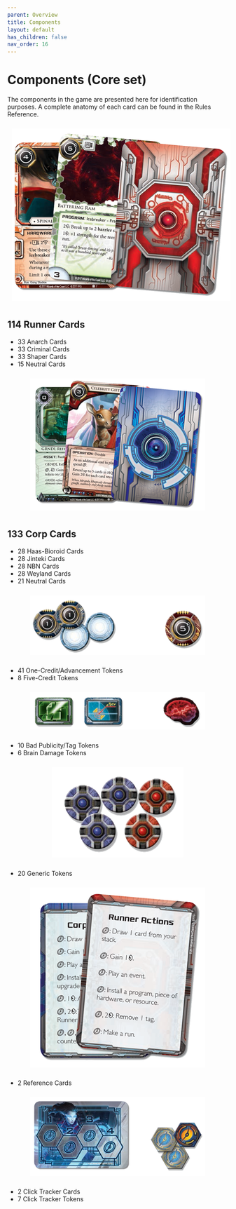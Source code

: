 ```yaml
---
parent: Overview
title: Components
layout: default
has_children: false
nav_order: 16
---
```

# Components (Core set)

The components in the game are presented here for identification purposes. A complete anatomy of each card can be found in the Rules Reference.

<div style="text-align: center; margin-top: 0; padding-top: 0;">
    <img src="/assets/images/overview/components/cards-runner.png" alt="Image 1" style="margin: 10px;" />
</div>

## 114 Runner Cards
- 33 Anarch Cards
- 33 Criminal Cards
- 33 Shaper Cards
- 15 Neutral Cards

<div style="text-align: center; margin-top: 0; padding-top: 0;">
    <img src="/assets/images/overview/components/cards-corp.png" alt="Image 1" style="margin: 10px;" />
</div>

## 133 Corp Cards
- 28 Haas-Bioroid Cards
- 28 Jinteki Cards
- 28 NBN Cards
- 28 Weyland Cards
- 21 Neutral Cards

<div style="text-align: center; margin-top: 0; padding-top: 0;">
    <img src="/assets/images/overview/components/credits.png" alt="Image 1" style="margin: 10px;" />
</div>

- 41 One-Credit/Advancement Tokens
- 8 Five-Credit Tokens

<div style="text-align: center; margin-top: 0; padding-top: 0;">
    <img src="/assets/images/overview/components/bad_pub-brain.png" alt="Image 1" style="margin: 10px;" />
</div>

- 10 Bad Publicity/Tag Tokens
- 6 Brain Damage Tokens

<div style="text-align: center; margin-top: 0; padding-top: 0;">
    <img src="/assets/images/overview/components/generic.png" alt="Image 1" style="margin: 10px;" />
</div>

- 20 Generic Tokens

<div style="text-align: center; margin-top: 0; padding-top: 0;">
    <img src="/assets/images/overview/components/ref-cards.png" alt="Image 1" style="margin: 10px;" />
</div>

- 2 Reference Cards

<div style="text-align: center; margin-top: 0; padding-top: 0;">
    <img src="/assets/images/overview/components/click.png" alt="Image 1" style="margin: 10px;" />
</div>

- 2 Click Tracker Cards
- 7 Click Tracker Tokens
